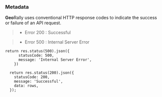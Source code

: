 <h3>Metadata</h3>

**Geo**Rally uses conventional HTTP response codes to indicate the success or failure of an API request.

> + Error 200  : Successful  

> + Error 500 : Internal Server Error

``` 
return res.status(500).json({
      statusCode: 500,
      message: 'Internal Server Error',
    })
``` 

``` 
  return res.status(200).json({
    statusCode: 200,
    message: 'Successful',
    data: rows,
  });
``` 